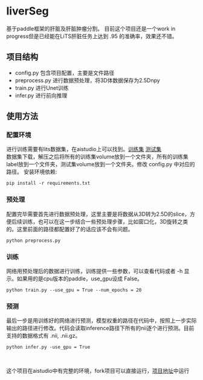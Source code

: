 # liverSeg
基于paddle框架的肝脏及肝脏肿瘤分割。
目前这个项目还是一个work in progress但是已经能在LiTS肝脏任务上达到 .95 的准确率，效果还不错。
## 项目结构
- config.py 包含项目配置，主要是文件路径
- preprocess.py 进行数据预处理，将3D体数据保存为2.5Dnpy
- train.py 进行Unet训练
- infer.py 进行前向推理

## 使用方法
### 配置环境
进行训练需要有lits数据集，在aistudio上可以找到。[训练集](https://aistudio.baidu.com/aistudio/datasetDetail/10273) [测试集](https://aistudio.baidu.com/aistudio/datasetDetail/10292) <br>
数据集下载，解压之后将所有的训练集volume放到一个文件夹，所有的训练集label放到一个文件夹，测试集volume放到一个文件夹。修改 config.py 中对应的路径。
安装环境依赖:
```shell
pip install -r requirements.txt
```

### 预处理
配置完毕需要首先进行数据预处理，这里主要是将数据从3D转为2.5D的slice，方便后续训练，也可以在这一步结合一些预处理步骤，比如窗口化，3D旋转之类的。这里前面的路径都配置好了的话应该不会有问题。
```shell
python preprocess.py
```
### 训练
网络用预处理后的数据进行训练，训练提供一些参数，可以查看代码或者 -h 显示。如果用的是cpu版本的paddle，use_gpu设成 False。
```shell
python train.py --use_gpu = True --num_epochs = 20
```
### 预测
最后一步是用训练好的网络进行预测，模型权重的路径在代码中，按照上一步实际输出的路径进行修改。代码会读取inference路径下所有的nii逐个进行预测。目前支持的数据格式有 .nii, .nii.gz。
```shell
python infer.py -use_gpu = True
```
<br>

这个项目在aistudio中有完整的环境，fork项目可以直接运行，[项目地址](https://aistudio.baidu.com/aistudio/projectdetail/250994)中运行

